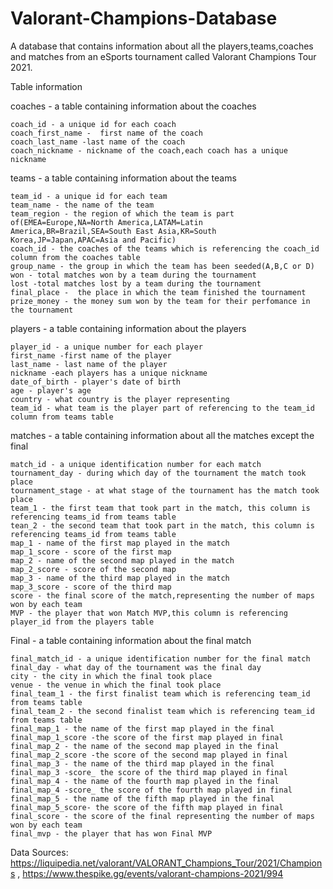 # Valorant-Champions-Database

A database that contains information about all the players,teams,coaches and matches from an eSports tournament called Valorant Champions Tour 2021.

Table information

coaches - a table containing information about the coaches
   
    coach_id - a unique id for each coach
    coach_first_name -  first name of the coach
    coach_last_name -last name of the coach
    coach_nickname - nickname of the coach,each coach has a unique nickname

teams - a table containing information about the teams

    team_id - a unique id for each team
    team_name - the name of the team
    team_region - the region of which the team is part of(EMEA=Europe,NA=North America,LATAM=Latin America,BR=Brazil,SEA=South East Asia,KR=South Korea,JP=Japan,APAC=Asia and Pacific)
    coach_id - the coaches of the teams which is referencing the coach_id column from the coaches table
    group_name - the group in which the team has been seeded(A,B,C or D)
    won - total matches won by a team during the tournament
    lost -total matches lost by a team during the tournament
    final_place -  the place in which the team finished the tournament
    prize_money - the money sum won by the team for their perfomance in the tournament

players - a table containing information about the players

    player_id - a unique number for each player
    first_name -first name of the player
    last_name - last name of the player
    nickname -each players has a unique nickname
    date_of_birth - player's date of birth
    age - player's age
    country - what country is the player representing
    team_id - what team is the player part of referencing to the team_id column from teams table
   
matches - a table containing information about all the matches except the final

    match_id - a unique identification number for each match
    tournament_day - during which day of the tournament the match took place
    tournament_stage - at what stage of the tournament has the match took place
    team_1 - the first team that took part in the match, this column is referencing teams_id from teams table  
    tean_2 - the second team that took part in the match, this column is referencing teams_id from teams table 
    map_1 - name of the first map played in the match
    map_1_score - score of the first map
    map_2 - name of the second map played in the match
    map_2_score - score of the second map
    map_3 - name of the third map played in the match
    map_3_score - score of the third map
    score - the final score of the match,representing the number of maps won by each team
    MVP - the player that won Match MVP,this column is referencing player_id from the players table

Final - a table containing information about the final match

    final_match_id - a unique identification number for the final match
    final_day - what day of the tournament was the final day
    city - the city in which the final took place
    venue - the venue in which the final took place
    final_team_1 - the first finalist team which is referencing team_id from teams table
    final_team_2 - the second finalist team which is referencing team_id from teams table
    final_map_1 - the name of the first map played in the final
    final_map_1_score -the score of the first map played in final
    final_map_2 - the name of the second map played in the final
    final_map_2_score -the score of the second map played in final
    final_map_3 - the name of the third map played in the final
    final_map_3 -score_ the score of the third map played in final
    final_map_4 - the name of the fourth map played in the final
    final_map_4 -score_ the score of the fourth map played in final
    final_map_5 - the name of the fifth map played in the final
    final_map_5_score- the score of the fifth map played in final
    final_score - the score of the final representing the number of maps won by each team
    final_mvp - the player that has won Final MVP


   Data Sources:
     https://liquipedia.net/valorant/VALORANT_Champions_Tour/2021/Champions ,
     https://www.thespike.gg/events/valorant-champions-2021/994
